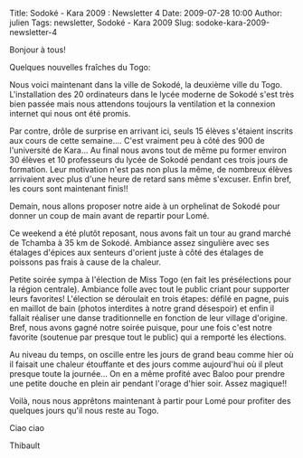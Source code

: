 Title: Sodoké - Kara 2009 : Newsletter 4
Date: 2009-07-28 10:00
Author: julien
Tags: newsletter, Sodoké - Kara 2009
Slug: sodoke-kara-2009-newsletter-4

Bonjour à tous!

</p>
Quelques nouvelles fraîches du Togo:

</p>
Nous voici maintenant dans la ville de Sokodé, la deuxième ville du
Togo. L'installation des 20 ordinateurs dans le lycée moderne de Sokodé
s'est très bien passée mais nous attendons toujours la ventilation et la
connexion internet qui nous ont été promis.

</p>
Par contre, drôle de surprise en arrivant ici, seuls 15 élèves s'étaient
inscrits aux cours de cette semaine.... C'est vraiment peu à côté des
900 de l'université de Kara... Au final nous avons tout de même pu
former environ 30 élèves et 10 professeurs du lycée de Sokodé pendant
ces trois jours de formation. Leur motivation n'est pas non plus la
même, de nombreux élèves arrivaient avec plus d'une heure de retard sans
même s'excuser. Enfin bref, les cours sont maintenant finis!!

</p>
Demain, nous allons proposer notre aide à un orphelinat de Sokodé pour
donner un coup de main avant de repartir pour Lomé.

</p>
Ce weekend a été plutôt reposant, nous avons fait un tour au grand
marché de Tchamba à 35 km de Sokodé. Ambiance assez singulière avec ses
étalages d'épices aux senteurs d'orient juste à côté des étalages de
poissons pas frais à cause de la chaleur.

</p>
Petite soirée sympa à l'élection de Miss Togo (en fait les présélections
pour la région centrale). Ambiance folle avec tout le public criant pour
supporter leurs favorites! L'élection se déroulait en trois étapes:
défilé en pagne, puis en maillot de bain (photos interdites à notre
grand désespoir) et enfin il fallait réaliser une danse traditionnelle
en fonction de leur village d'origine. Bref, nous avons gagné notre
soirée puisque, pour une fois c'est notre favorite (soutenue par presque
tout le public) qui a remporté les élections.

</p>
Au niveau du temps, on oscille entre les jours de grand beau comme hier
où il faisait une chaleur étouffante et des jours comme aujourd'hui où
il pleut presque toute la journée... On en a même profité avec Baloo
pour prendre une petite douche en plein air pendant l'orage d'hier soir.
Assez magique!!

</p>
Voilà, nous nous apprêtons maintenant à partir pour Lomé pour profiter
des quelques jours qu'il nous reste au Togo.

</p>
Ciao ciao

</p>
Thibault

</p>

